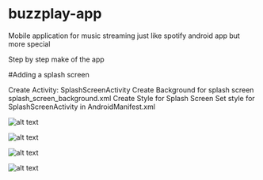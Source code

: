 # buzzplay-app
Mobile application for music streaming just like spotify android app but more special

Step by step make of the app

#Adding a splash screen

Create Activity: SplashScreenActivity
Create Background for splash screen splash_screen_background.xml
Create Style for Splash Screen
Set style for SplashScreenActivity in AndroidManifest.xml

![alt text](https://github.com/Ebaneck/buzzplay-app/blob/master/draft/Screenshot_1547238383.png)

![alt text](https://github.com/Ebaneck/buzzplay-app/blob/master/draft/Screenshot_1547238315.png)

![alt text](https://github.com/Ebaneck/buzzplay-app/blob/master/draft/Screenshot_1547238320.png)

![alt text](https://github.com/Ebaneck/buzzplay-app/blob/master/draft/Screenshot_1547238327.png)
